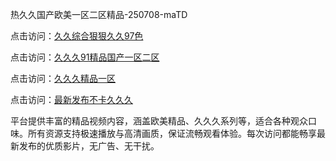 热久久国产欧美一区二区精品-250708-maTD

点击访问：<a href="https://heiliao2dmwwy.pages.dev">久久综合狠狠久久97色</a>

点击访问：<a href="https://heiliaoll4qsx.pages.dev">久久久91精品国产一区二区</a>

点击访问：<a href="https://heiliaowzu4ur.pages.dev">久久久精品一区</a>

点击访问：<a href="https://heiliaozj3tjd.pages.dev">最新发布不卡久久久</a>

平台提供丰富的精品视频内容，涵盖欧美精品、久久久系列等，适合各种观众口味。所有资源支持极速播放与高清画质，保证流畅观看体验。每次访问都能畅享最新发布的优质影片，无广告、无干扰。

<span style="display:none;">[Canonical link](https://github.com/lvs20250708/lvs11 ）</span>
